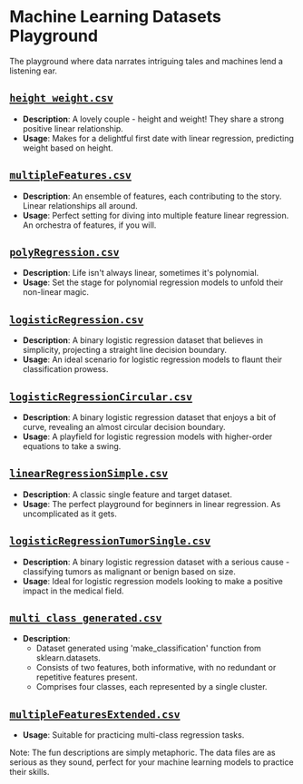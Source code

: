 # Machine Learning Datasets Playground

The playground where data narrates intriguing tales and machines lend a listening ear.

## [`height_weight.csv`](height_weight.csv)
- **Description**: A lovely couple - height and weight! They share a strong positive linear relationship.
- **Usage**: Makes for a delightful first date with linear regression, predicting weight based on height.

## [`multipleFeatures.csv`](multipleFeatures.csv)
- **Description**: An ensemble of features, each contributing to the story. Linear relationships all around.
- **Usage**: Perfect setting for diving into multiple feature linear regression. An orchestra of features, if you will.

## [`polyRegression.csv`](polyRegression.csv)
- **Description**: Life isn't always linear, sometimes it's polynomial. 
- **Usage**: Set the stage for polynomial regression models to unfold their non-linear magic.

## [`logisticRegression.csv`](logisticRegression.csv)
- **Description**: A binary logistic regression dataset that believes in simplicity, projecting a straight line decision boundary.
- **Usage**: An ideal scenario for logistic regression models to flaunt their classification prowess.

## [`logisticRegressionCircular.csv`](logisticRegressionCircular.csv)
- **Description**: A binary logistic regression dataset that enjoys a bit of curve, revealing an almost circular decision boundary.
- **Usage**: A playfield for logistic regression models with higher-order equations to take a swing.

## [`linearRegressionSimple.csv`](linearRegressionSimple.csv)
- **Description**: A classic single feature and target dataset.
- **Usage**: The perfect playground for beginners in linear regression. As uncomplicated as it gets.

## [`logisticRegressionTumorSingle.csv`](logisticRegressionTumorSingle.csv)
- **Description**: A binary logistic regression dataset with a serious cause - classifying tumors as malignant or benign based on size.
- **Usage**: Ideal for logistic regression models looking to make a positive impact in the medical field.

## [`multi_class_generated.csv`](multi_class_generated.csv)
- **Description**: 
    - Dataset generated using 'make_classification' function from sklearn.datasets.
    - Consists of two features, both informative, with no redundant or repetitive features present.
    - Comprises four classes, each represented by a single cluster.

## [`multipleFeaturesExtended.csv`](multipleFeaturesExtended.csv)
- **Usage**: Suitable for practicing multi-class regression tasks.


Note: The fun descriptions are simply metaphoric. The data files are as serious as they sound, perfect for your machine learning models to practice their skills.

